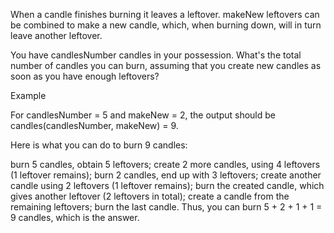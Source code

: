 When a candle finishes burning it leaves a leftover. makeNew leftovers can be combined to make a new candle, 
which, when burning down, will in turn leave another leftover.

You have candlesNumber candles in your possession. What's the total number of candles you can burn, assuming that 
you create new candles as soon as you have enough leftovers?

Example

For candlesNumber = 5 and makeNew = 2, the output should be
candles(candlesNumber, makeNew) = 9.

Here is what you can do to burn 9 candles:

burn 5 candles, obtain 5 leftovers;
create 2 more candles, using 4 leftovers (1 leftover remains);
burn 2 candles, end up with 3 leftovers;
create another candle using 2 leftovers (1 leftover remains);
burn the created candle, which gives another leftover (2 leftovers in total);
create a candle from the remaining leftovers;
burn the last candle.
Thus, you can burn 5 + 2 + 1 + 1 = 9 candles, which is the answer.
